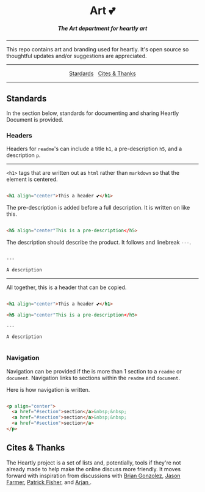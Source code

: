 <h1 align="center">Art 💕</h1>

<h5 align="center">The Art department for heartly art</h5>

---

This repo contains art and branding used for heartly. It's open source so thoughtful updates and/or suggestions are appreciated. 

---

<p align="center">
  <a href="#standards">Stardards</a>&nbsp;&nbsp;
  <a href="#cite">Cites & Thanks</a>
</p>

---


<h2 id="standards">Standards</h2>

In the section below, standards for documenting and sharing Heartly Document is provided. 

###  Headers

Headers for `readme`'s can include a title `h1`, a pre-description `h5`, and a description `p`. 

---

`<h1>` tags that are written out as `html` rather than `markdown` so that the element is centered.

```html

<h1 align="center">This a header 💕</h1>

```

The pre-description is added before a full description. It is written on like this.

```html

<h5 align="center"This is a pre-description</h5>

```

The description should describe the product. It follows and linebreak `---`.

```markdown

---

A description 

```


--- 


All together, this is a header that can be copied.

```html

<h1 align="center">This a header 💕</h1>

<h5 align="center"This is a pre-description</h5>

---

A description 



```

### Navigation

Navigation can be provided if the is more than 1 section to a `readme` or `document`. Navigation links to sections within the `readme` and `document`.

Here is how navigation is written.

```html

<p align="center">
  <a href="#section">section</a>&nbsp;&nbsp;
  <a href="#section">section</a>&nbsp;&nbsp;
  <a href="#section">section</a>
</p>


```

<h2 id="cite">Cites & Thanks</h2>

The Heartly project is a set of lists and, potentially, tools if they're not already made to help make the online discuss more friendly. It moves forward with inspiration from discussions with [Brian Gonzolez](https://www.briangonzalez.org/), [Jason Farmer](https://github.com/jacefarm), [Patrick Fisher](https://github.com/pwfisher), and [Arjan ](https://github.com/arjansingh).
